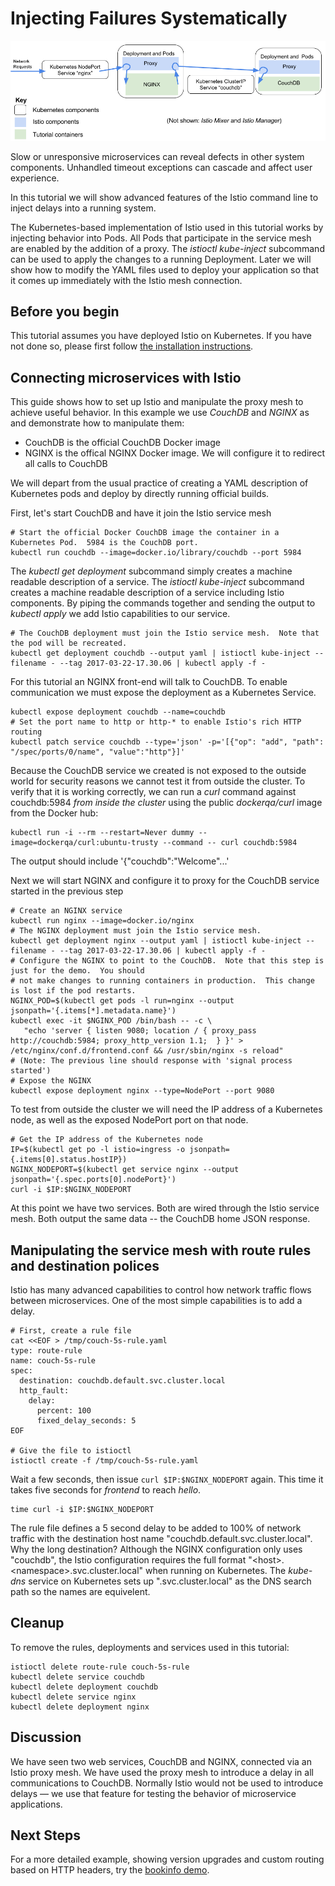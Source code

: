 # Injecting Failures Systematically

![Fault Injection](fault-injection.png)

Slow or unresponsive microservices can reveal defects in other system components.  Unhandled timeout
exceptions can cascade and affect user experience.

In this tutorial we will show advanced features of the Istio command line to inject delays into
a running system.

The Kubernetes-based implementation of Istio used in this tutorial works by injecting behavior
into Pods.  All Pods that participate in the service mesh are enabled by the addition of a proxy.
The _istioctl kube-inject_ subcommand can be used to apply the changes to a running Deployment.
Later we will show how to modify the YAML files used to deploy your application so that it comes
up immediately with the Istio mesh connection.

## Before you begin

This tutorial assumes you have deployed Istio on Kubernetes.  If you have not done so, please first
follow [the installation instructions](../INSTALL.md).

## Connecting microservices with Istio

This guide shows how to set up Istio and manipulate the proxy mesh to achieve useful behavior.
In this example we use *CouchDB* and *NGINX* as and demonstrate how to manipulate them:

* CouchDB is the official CouchDB Docker image
* NGINX is the offical NGINX Docker image.  We will configure it to redirect all calls to CouchDB

We will depart from the usual practice of creating a YAML description of Kubernetes pods and deploy
by directly running official builds.

First, let's start CouchDB and have it join the Istio service mesh

```
# Start the official Docker CouchDB image the container in a Kubernetes Pod.  5984 is the CouchDB port.
kubectl run couchdb --image=docker.io/library/couchdb --port 5984
```

The _kubectl get deployment_ subcommand simply creates a machine readable description of a service.  The _istioctl kube-inject_ subcommand creates a machine readable description of a service including Istio components.  By piping the commands together and sending the output to _kubectl apply_ we add Istio capabilities to our service.

```
# The CouchDB deployment must join the Istio service mesh.  Note that the pod will be recreated.
kubectl get deployment couchdb --output yaml | istioctl kube-inject --filename - --tag 2017-03-22-17.30.06 | kubectl apply -f -
```

For this tutorial an NGINX front-end will talk to CouchDB.  To enable communication we must expose the deployment as a Kubernetes Service.

```
kubectl expose deployment couchdb --name=couchdb
# Set the port name to http or http-* to enable Istio's rich HTTP routing
kubectl patch service couchdb --type='json' -p='[{"op": "add", "path": "/spec/ports/0/name", "value":"http"}]'
```

Because the CouchDB service we created is not exposed to the outside world for security reasons
we cannot test it from outside the cluster.  To verify that it is working correctly, we can run
a _curl_ command against couchdb:5984 *from inside the cluster* using the public _dockerqa/curl_
image from the Docker hub:

```
kubectl run -i --rm --restart=Never dummy --image=dockerqa/curl:ubuntu-trusty --command -- curl couchdb:5984
```

The output should include '{"couchdb":"Welcome"...'

Next we will start NGINX and configure it to proxy for the CouchDB service started in the previous step

```
# Create an NGINX service
kubectl run nginx --image=docker.io/nginx
# The NGINX deployment must join the Istio service mesh.
kubectl get deployment nginx --output yaml | istioctl kube-inject --filename - --tag 2017-03-22-17.30.06 | kubectl apply -f -
# Configure the NGINX to point to the CouchDB.  Note that this step is just for the demo.  You should
# not make changes to running containers in production.  This change is lost if the pod restarts.
NGINX_POD=$(kubectl get pods -l run=nginx --output jsonpath='{.items[*].metadata.name}')
kubectl exec -it $NGINX_POD /bin/bash -- -c \
   "echo 'server { listen 9080; location / { proxy_pass http://couchdb:5984; proxy_http_version 1.1;  } }' > /etc/nginx/conf.d/frontend.conf && /usr/sbin/nginx -s reload"
# (Note: The previous line should response with 'signal process started')
# Expose the NGINX
kubectl expose deployment nginx --type=NodePort --port 9080
```

To test from outside the cluster we will need the IP address of a Kubernetes node, as well
as the exposed NodePort port on that node.

```
# Get the IP address of the Kubernetes node
IP=$(kubectl get po -l istio=ingress -o jsonpath={.items[0].status.hostIP})
NGINX_NODEPORT=$(kubectl get service nginx --output jsonpath='{.spec.ports[0].nodePort}')
curl -i $IP:$NGINX_NODEPORT
```

At this point we have two services.  Both are wired through the Istio service mesh.  Both output the same data -- the CouchDB home JSON response.

## Manipulating the service mesh with route rules and destination polices

Istio has many advanced capabilities to control how network traffic flows between microservices.  One of the
most simple capabilities is to add a delay.

```
# First, create a rule file
cat <<EOF > /tmp/couch-5s-rule.yaml
type: route-rule
name: couch-5s-rule
spec:
  destination: couchdb.default.svc.cluster.local
  http_fault:
    delay:
      percent: 100
      fixed_delay_seconds: 5
EOF

# Give the file to istioctl
istioctl create -f /tmp/couch-5s-rule.yaml
```

Wait a few seconds, then issue `curl $IP:$NGINX_NODEPORT` again.  This time it takes five seconds for *frontend* to reach *hello*.

```
time curl -i $IP:$NGINX_NODEPORT
```

The rule file defines a 5 second delay to be added to 100% of network traffic with the destination host name 
"couchdb.default.svc.cluster.local".  Why the long destination?  Although the NGINX configuration only uses "couchdb", the Istio configuration
requires the full format "&lt;host&gt;.&lt;namespace&gt;.svc.cluster.local" when running on Kubernetes.  The _kube-dns_ service on
Kubernetes sets up "<namespace>.svc.cluster.local" as the DNS search path so the names are equivelent.

## Cleanup

To remove the rules, deployments and services used in this tutorial:

```
istioctl delete route-rule couch-5s-rule
kubectl delete service couchdb
kubectl delete deployment couchdb
kubectl delete service nginx
kubectl delete deployment nginx
```


## Discussion

We have seen two web services, CouchDB and NGINX, connected via an Istio proxy mesh.  We have
used the proxy mesh to introduce a delay in all communications to CouchDB.  Normally Istio would
not be used to introduce delays &mdash; we use that feature for testing the behavior of microservice
applications.

## Next Steps

For a more detailed example, showing version upgrades and custom routing based on HTTP headers, try the
[bookinfo demo](../demos/apps/bookinfo/README.md).
